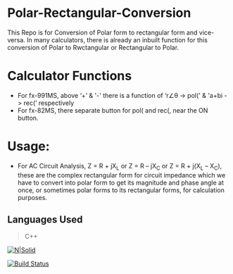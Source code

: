# Polar-Rectangular-Conversion

This Repo is for Conversion of Polar form to rectangular form and vice-versa.
In many calculators, there is already an inbuilt function for this conversion of Polar to Rwctangular or Rectangular to Polar.

# Calculator Functions

- For fx-991MS, above ‘+’ & '-' there is a function of ‘r∠θ -> pol(' & 'a+bi -> rec(’ respectively
- For fx-82MS, there separate button for pol( and  rec(, near the ON button.

# Usage:

- For AC Circuit Analysis, Z = R + jX<sub>L</sub> or Z = R – jX<sub>C</sub> or Z = R + j(X<sub>L</sub> – X<sub>C</sub>), these are the complex rectangular form for circuit impedance which we have to convert into polar form to get its magnitude and phase angle at once, or sometimes polar forms to its rectangular forms, for calculation purposes. 

## Languages Used

> C++

[![N|Solid](https://th.bing.com/th/id/OIP.7jw1UaY3rxZk2Dg78b6WyQAAAA?rs=1&pid=ImgDetMain)](https://twitter.com/me_smanish)

[![Build Status](https://travis-ci.org/joemccann/dillinger.svg?branch=master)](https://travis-ci.org/joemccann/dillinger)